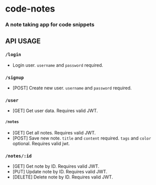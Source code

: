 # code-notes
### A note taking app for code snippets

## API USAGE

### `/login`
- Login user.
    `username` and `password` required.

### `/signup`
- [POST] Create new user.
    `username` and `password` required.

### `/user`
- [GET] Get user data.
    Requires valid JWT.

#### `/notes`
- [GET] Get all notes.
    Requires valid JWT.
- [POST] Save new note.
    `title` and `content` required.
    `tags` and `color` optional.
    Requires valid jwt.

### `/notes/:id`
- [GET] Get note by ID.
    Requires valid JWT.
- [PUT] Update note by ID.
    Requires valid JWT.
- [DELETE] Delete note by ID.
    Requires valid JWT.
